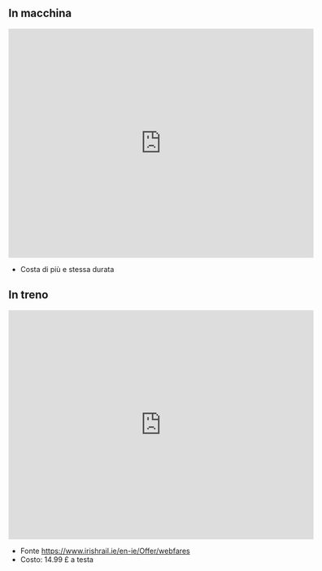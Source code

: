 ## In macchina

<iframe src="https://www.google.com/maps/embed?pb=!1m28!1m12!1m3!1d613998.2931984436!2d-8.003452542195642!3d53.04856584729392!2m3!1f0!2f0!3f0!3m2!1i1024!2i768!4f13.1!4m13!3e0!4m5!1s0x485b5c611f545113%3A0xa00c7a997317330!2sLimerick%2C%20Irlanda!3m2!1d52.6638367!2d-8.626734299999999!4m5!1s0x48670e80ea27ac2f%3A0xa00c7a9973171a0!2sDublino%2C%20Irlanda!3m2!1d53.3498053!2d-6.2603097!5e0!3m2!1sit!2sit!4v1665849447804!5m2!1sit!2sit" width="600" height="450" style="border:0;" allowfullscreen="" loading="lazy" referrerpolicy="no-referrer-when-downgrade"></iframe>

- Costa di più e stessa durata

## In treno

<iframe src="https://www.google.com/maps/embed?pb=!1m28!1m12!1m3!1d615209.5486479618!2d-8.002931726919027!3d52.96349470308872!2m3!1f0!2f0!3f0!3m2!1i1024!2i768!4f13.1!4m13!3e3!4m5!1s0x485b5c611f545113%3A0xa00c7a997317330!2sLimerick%2C%20Irlanda!3m2!1d52.6638367!2d-8.626734299999999!4m5!1s0x48670e80ea27ac2f%3A0xa00c7a9973171a0!2sDublino%2C%20Irlanda!3m2!1d53.3498053!2d-6.2603097!5e0!3m2!1sit!2sit!4v1665849301748!5m2!1sit!2sit" width="600" height="450" style="border:0;" allowfullscreen="" loading="lazy" referrerpolicy="no-referrer-when-downgrade"></iframe>

- Fonte https://www.irishrail.ie/en-ie/Offer/webfares
- Costo: 14.99 £ a testa